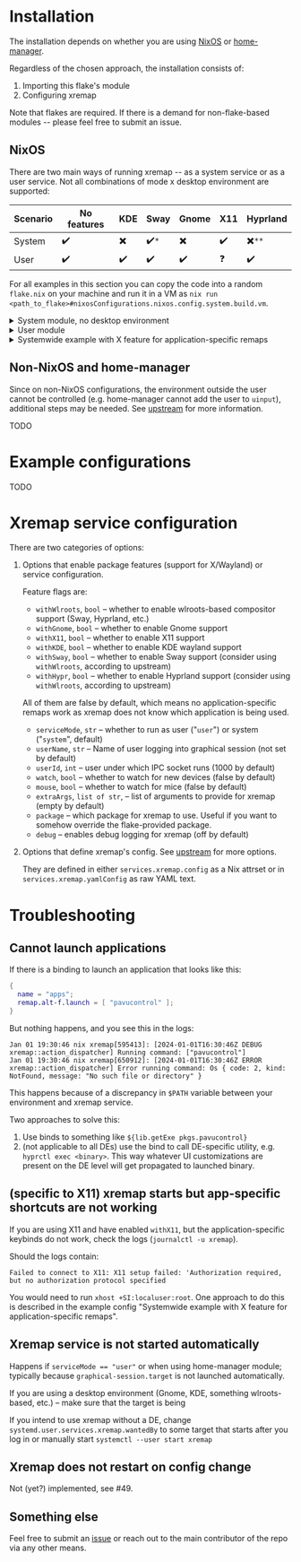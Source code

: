 # Installation

The installation depends on whether you are using [NixOS](#nixos) or [home-manager](#non-nixos-and-home-manager).

Regardless of the chosen approach, the installation consists of:

1. Importing this flake's module
2. Configuring xremap

Note that flakes are required. If there is a demand for non-flake-based modules -- please feel free to submit an issue.

## NixOS

There are two main ways of running xremap -- as a system service or as a user service. Not all combinations of mode x desktop environment are supported:

| Scenario | No features | KDE | Sway | Gnome | X11 | Hyprland |
| - | - | - | - | - | - | - |
| System | :heavy_check_mark: | :heavy_multiplication_x: | :heavy_check_mark:`*` | :heavy_multiplication_x: | :heavy_check_mark: | :heavy_multiplication_x:`**` |
| User   | :heavy_check_mark: | :heavy_check_mark: | :heavy_check_mark:    | :heavy_check_mark:       | :question: | :heavy_check_mark:           |

For all examples in this section you can copy the code into a random `flake.nix` on your machine and run it in a VM as `nix run <path_to_flake>#nixosConfigurations.nixos.config.system.build.vm`.

<details>
 <summary>System module, no desktop environment</summary>

  A very simple configuration that globally maps CapsLock to Escape and Ctrl+U to Page Up can look like this:
  
  ```nix
  # flake.nix
  {
    inputs.xremap-flake.url = "github:xremap/nix-flake";
    outputs = inputs@{ nixpkgs, ... }: {
      nixosConfigurations.nixos = nixpkgs.lib.nixosSystem {
        system = "x86_64-linux";
        modules = [
          inputs.xremap-flake.nixosModules.default
          /* This is effectively an inline module */
          {
            users.users.root.password = "hunter2";
            system.stateVersion = "24.05";
  
            # Modmap for single key rebinds
            services.xremap.config.modmap = [
              {
                name = "Global";
                remap = { "CapsLock" = "Esc"; }; # globally remap CapsLock to Esc
              }
            ];
  
            # Keymap for key combo rebinds
            services.xremap.config.keymap = [
              {
                name = "Example ctrl-u > pageup rebind";
                remap = { "C-u" = "PAGEUP"; };
                # NOTE: no application-specific remaps work without features (see configuration)
              }
            ];
          }
        ];
      };
    };
  }
  ```
</details>


<details>
  <summary>User module</summary>

  ```nix
  # flake.nix
  {
    inputs.xremap-flake.url = "github:xremap/nix-flake";
    outputs = inputs@{ nixpkgs, ... }: {
      nixosConfigurations.nixos = nixpkgs.lib.nixosSystem {
        system = "x86_64-linux";
        modules = [
          inputs.xremap-flake.nixosModules.default
          /* This is effectively an inline module */
          {
            users.users.root.password = "hunter2";
            users.users.alice = {
              password = "hunter2";
              isNormalUser = true;
            };
  
            system.stateVersion = "24.05";
            # This configures the service to only run for a specific user
            services.xremap = {
              /* NOTE: since this sample configuration does not have any DE, xremap needs to be started manually by systemctl --user start xremap */
              serviceMode = "user";
              userName = "alice";
            };
            # Modmap for single key rebinds
            services.xremap.config.modmap = [
              {
                name = "Global";
                remap = { "CapsLock" = "Esc"; }; # globally remap CapsLock to Esc
              }
            ];
  
            # Keymap for key combo rebinds
            services.xremap.config.keymap = [
              {
                name = "Example ctrl-u > pageup rebind";
                remap = { "C-u" = "PAGEUP"; };
              }
            ];
          }
        ];
      };
    };
  }
  ```
</details>

<details>
  <summary>Systemwide example with X feature for application-specific remaps</summary>

  ```nix
  # flake.nix
  {
    inputs.xremap-flake.url = "github:xremap/nix-flake";
    outputs = inputs@{ nixpkgs, ... }: {
      nixosConfigurations.nixos = nixpkgs.lib.nixosSystem {
        system = "x86_64-linux";
        modules = [
          inputs.xremap-flake.nixosModules.default
          /* This is effectively an inline module */
          (
            { pkgs, ... }:
            {
              users.users.root.password = "hunter2";
              users.users.alice = {
                password = "hunter2";
                isNormalUser = true;
                extraGroups = [ "wheel" ];
              };
  
              system.stateVersion = "24.05";
  
              services.xserver = {
                enable = true;
                desktopManager.xfce.enable = true; # xfce is just an example
              };
              environment.systemPackages = [ pkgs.kitty ];
  
              /* Run a single one-shot service that allows root's services to access user's X session */
              systemd.user.services.set-xhost = {
                description = "Run a one-shot command upon user login";
                path = [ pkgs.xorg.xhost ];
                wantedBy = [ "default.target" ];
                script = "xhost +SI:localuser:root";
                environment.DISPLAY = ":0.0"; # NOTE: This is hardcoded for this flake
              };
  
              /* Enable X11 feature support */
              services.xremap.withX11 = true;
              # Modmap for single key rebinds
              services.xremap.config.modmap = [
                {
                  name = "Global";
                  remap = { "CapsLock" = "Esc"; }; # globally remap CapsLock to Esc
                }
              ];
  
              # Keymap for key combo rebinds
              services.xremap.config.keymap = [
                {
                  name = "Example ctrl-u > pageup rebind, only for specific application";
                  remap = { "C-u" = "PAGEUP"; };
                  application.only = [ "kitty" ];
                }
              ];
            }
          )
        ];
      };
    };
  }
  ```
</details>

## Non-NixOS and home-manager

Since on non-NixOS configurations, the environment outside the user cannot be controlled (e.g. home-manager cannot add the user to `uinput`), additional steps may be needed. See [upstream](https://github.com/k0kubun/xremap) for more information.

TODO

# Example configurations

TODO

# Xremap service configuration

There are two categories of options:

1. Options that enable package features (support for X/Wayland) or service configuration.

    Feature flags are:

    * `withWlroots`, `bool` – whether to enable wlroots-based compositor support (Sway, Hyprland, etc.)
    * `withGnome`, `bool` – whether to enable Gnome support
    * `withX11`, `bool` – whether to enable X11 support
    * `withKDE`, `bool` – whether to enable KDE wayland support
    * `withSway`, `bool` – whether to enable Sway support (consider using `withWlroots`, according to upstream)
    * `withHypr`, `bool` – whether to enable Hyprland support (consider using `withWlroots`, according to upstream)

    All of them are false by default, which means no application-specific remaps work as xremap does not know which application is being used.

    * `serviceMode`, `str` – whether to run as user ("`user`") or system ("`system`", default)
    * `userName`, `str` – Name of user logging into graphical session (not set by default)
    * `userId`, `int` – user under which IPC socket runs (1000 by default)
    * `watch`, `bool` – whether to watch for new devices (false by default)
    * `mouse`, `bool` – whether to watch for mice (false by default)
    * `extraArgs`, `list of str`, – list of arguments to provide for xremap (empty by default)
    * `package` – which package for xremap to use. Useful if you want to somehow override the flake-provided package.
    * `debug` – enables debug logging for xremap (off by default)

2. Options that define xremap's config. See [upstream](https://github.com/k0kubun/xremap) for more options.

    They are defined in either `services.xremap.config` as a Nix attrset or in `services.xremap.yamlConfig` as raw YAML text.

# Troubleshooting

## Cannot launch applications

If there is a binding to launch an application that looks like this:

```nix
{
  name = "apps";
  remap.alt-f.launch = [ "pavucontrol" ];
}
```

But nothing happens, and you see this in the logs:

```
Jan 01 19:30:46 nix xremap[595413]: [2024-01-01T16:30:46Z DEBUG xremap::action_dispatcher] Running command: ["pavucontrol"]
Jan 01 19:30:46 nix xremap[650912]: [2024-01-01T16:30:46Z ERROR xremap::action_dispatcher] Error running command: Os { code: 2, kind: NotFound, message: "No such file or directory" }
```

This happens because of a discrepancy in `$PATH` variable between your environment and xremap service.

Two approaches to solve this:
1. Use binds to something like `${lib.getExe pkgs.pavucontrol}`
2. (not applicable to all DEs) use the bind to call DE-specific utility, e.g. `hyprctl exec <binary>`. This way whatever UI customizations are present on the DE level will get propagated to launched binary.

## (specific to X11) xremap starts but app-specific shortcuts are not working

If you are using X11 and have enabled `withX11`, but the application-specific keybinds do not work, check the logs (`journalctl -u xremap`).

Should the logs contain:

```
Failed to connect to X11: X11 setup failed: 'Authorization required, but no authorization protocol specified
```

You would need to run `xhost +SI:localuser:root`. One approach to do this is described in the example config "Systemwide example with X feature for application-specific remaps".

## Xremap service is not started automatically

Happens if `serviceMode == "user"` or when using home-manager module; typically because `graphical-session.target` is not launched automatically.

If you are using a desktop environment (Gnome, KDE, something wlroots-based, etc.) – make sure that the target is being

If you intend to use xremap without a DE, change `systemd.user.services.xremap.wantedBy` to some target that starts after you log in or manually start `systemctl --user start xremap`

## Xremap does not restart on config change

Not (yet?) implemented, see #49.

## Something else

Feel free to submit an [issue](https://github.com/xremap/nix-flake/issues) or reach out to the main contributor of the repo via any other means.
